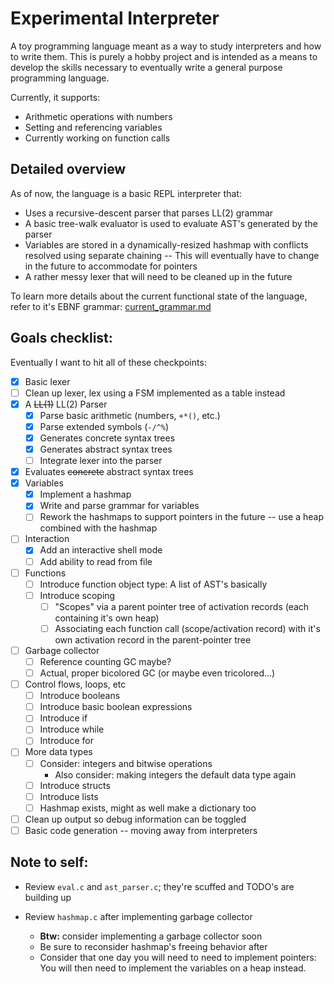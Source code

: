 # Experimental Interpreter

A toy programming language meant as a way to study interpreters and how to write them. This is purely a hobby project and is intended as a means to develop the skills necessary to eventually write a general purpose programming language.

Currently, it supports:

- Arithmetic operations with numbers
- Setting and referencing variables
- Currently working on function calls

## Detailed overview

As of now, the language is a basic REPL interpreter that:

- Uses a recursive-descent parser that parses LL(2) grammar
- A basic tree-walk evaluator is used to evaluate AST's generated by the parser
- Variables are stored in a dynamically-resized hashmap with conflicts resolved using separate chaining -- This will eventually have to change in the future to accommodate for pointers
- A rather messy lexer that will need to be cleaned up in the future

To learn more details about the current functional state of the language, refer to it's EBNF grammar: [current_grammar.md](https://github.com/ianayl/ex-interpreter/blob/main/parser/current_grammar.md)

## Goals checklist:

Eventually I want to hit all of these checkpoints:

- [x] Basic lexer
- [ ] Clean up lexer, lex using a FSM implemented as a table instead
- [x] A ~~LL(1)~~ LL(2) Parser
    - [x] Parse basic arithmetic (numbers, `+*()`, etc.)
    - [x] Parse extended symbols (`-/^%`)
    - [x] Generates concrete syntax trees
    - [x] Generates abstract syntax trees
    - [ ] Integrate lexer into the parser
- [x] Evaluates ~~concrete~~ abstract syntax trees
- [x] Variables
    - [x] Implement a hashmap
    - [x] Write and parse grammar for variables
    - [ ] Rework the hashmaps to support pointers in the future -- use a heap combined with the hashmap
- [ ] Interaction
    - [x] Add an interactive shell mode
    - [ ] Add ability to read from file
- [ ] Functions
    - [ ] Introduce function object type: A list of AST's basically
    - [ ] Introduce scoping 
        - [ ] "Scopes" via a parent pointer tree of activation records (each containing it's own heap)
        - [ ] Associating each function call (scope/activation record) with it's own activation record in the parent-pointer tree
- [ ] Garbage collector
    - [ ] Reference counting GC maybe?
    - [ ] Actual, proper bicolored GC (or maybe even tricolored...)
- [ ] Control flows, loops, etc
    - [ ] Introduce booleans
    - [ ] Introduce basic boolean expressions
    - [ ] Introduce if
    - [ ] Introduce while
    - [ ] Introduce for
- [ ] More data types
    - [ ] Consider: integers and bitwise operations
        - Also consider: making integers the default data type again
    - [ ] Introduce structs
    - [ ] Introduce lists
    - [ ] Hashmap exists, might as well make a dictionary too
- [ ] Clean up output so debug information can be toggled
- [ ] Basic code generation -- moving away from interpreters

## Note to self:

- Review `eval.c` and `ast_parser.c`; they're scuffed and TODO's are building up

- Review `hashmap.c` after implementing garbage collector
    - **Btw:** consider implementing a garbage collector soon
    - Be sure to reconsider hashmap's freeing behavior after
    - Consider that one day you will need to need to implement pointers: You will then need to implement the variables on a heap instead.
